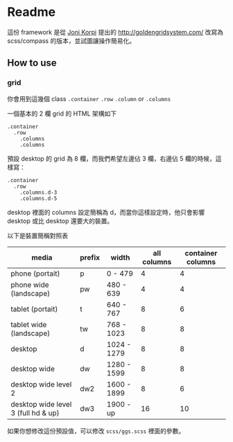 # Readme

這份 framework 是從 [Joni Korpi](http://jonikorpi.com/) 提出的 http://goldengridsystem.com/ 改寫為 scss/compass 的版本，並試圖讓操作簡易化。

## How to use

### grid

你會用到這幾個 class
``.container`` ``.row`` ``.column`` or ``.columns``

一個基本的 2 欄 grid 的 HTML 架構如下

    .container
      .row
        .columns
        .columns

預設 desktop 的 grid 為 8 欄，而我們希望左邊佔 3 欄，右邊佔 5 欄的時候，這樣寫：

    .container
      .row
        .columns.d-3
        .columns.d-5

desktop 裡面的 columns 設定簡稱為 d，而當你這樣設定時，他只會影響 desktop 或比 desktop 還要大的裝置。

以下是裝置簡稱對照表

| media                              | prefix | width       | all columns | container columns |
|------------------------------------|--------|-------------|-------------|-------------------|
| phone (portait)                    | p      | 0 - 479     | 4           | 4                 |
| phone wide (landscape)             | pw     | 480 - 639   | 4           | 4                 |
| tablet (portait)                   | t      | 640 - 767   | 8           | 6                 |
| tablet wide (landscape)            | tw     | 768 - 1023  | 8           | 8                 |
| desktop                            | d      | 1024 - 1279 | 8           | 8                 |
| desktop wide                       | dw     | 1280 - 1599 | 8           | 8                 |
| desktop wide level 2               | dw2    | 1600 - 1899 | 8           | 6                 |
| desktop wide level 3 (full hd & up)| dw3    | 1900 - up   | 16          | 10                |

如果你想修改這份預設值，可以修改 ``scss/ggs.scss`` 裡面的參數。

